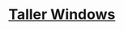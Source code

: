 # [Taller Windows](https://www.mousehuntgame.com/preferences.php?tab=mousehunt-improved-settings#mousehunt-improved-settings-feature-taller-windows)
